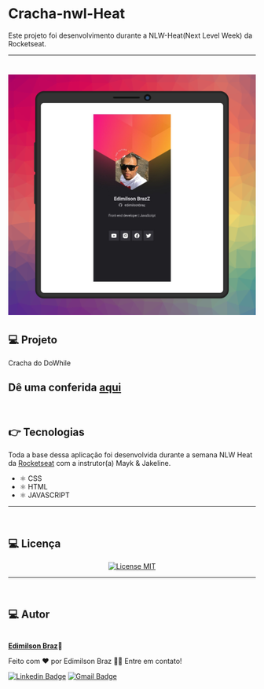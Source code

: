 # Cracha-nwl-Heat
Este projeto foi desenvolvimento durante a NLW-Heat(Next Level Week) da Rocketseat.

---
<h1 align="center">
  <img alt="NextLevelWeek" title="#NextLevelWeek" src="images/cracha.png" width="900px;"/>
</h1>


## :computer: Projeto
Cracha do DoWhile

Dê uma conferida [aqui](https://edimilsonbraz.github.io/nlw-heat/)
---
<br>

## :point_right: Tecnologias

Toda a base dessa aplicação foi desenvolvida durante a semana NLW Heat da [Rocketseat](https://rocketseat.com.br) com a instrutor(a) Mayk & Jakeline. 

-  ⚛️ CSS
-  ⚛️ HTML
-  ⚛️ JAVASCRIPT

---
<br>

## :computer: Licença


<p align="center">
  <a href="https://opensource.org/licenses/MIT">
    <img src="https://img.shields.io/badge/License-MIT-blue.svg" alt="License MIT">
  </a>
</p>

---
<br>

## :computer: Autor



<a href="#">
 <img style="border-radius: 50%;" src="https://avatars.githubusercontent.com/u/65040481?s=460&u=89ccd5a011db9d8281701ee5ca4f09ac844234c3&v=4" width="100px;" alt=""/>
 <br /
 <sub><b>Edimilson Braz</b></sub></a>🚀



Feito com ❤️ por Edimilson Braz 👋🏽 Entre em contato!

[![Linkedin Badge](https://img.shields.io/badge/-Edimilson-blue?style=flat-square&logo=Linkedin&logoColor=white&link=https://www.linkedin.com/in/edimilsonbraz/)](https://www.linkedin.com/in/edimilsonbraz/) 
[![Gmail Badge](https://img.shields.io/badge/-edimilson.gt8@gmail.com-c14438?style=flat-square&logo=Gmail&logoColor=white&link=mailto:edimilson.gt8@gmail.com)](mailto:edimilson.gt8@gmail.com)